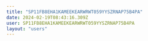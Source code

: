 ```yaml
---
title: "SP11FB8EHA1KAMEEKEARWRWT059YYSZRNAP75B4PA"
date: 2024-02-19T08:43:16.309Z
user: SP11FB8EHA1KAMEEKEARWRWT059YYSZRNAP75B4PA
layout: "users"
---
```

    